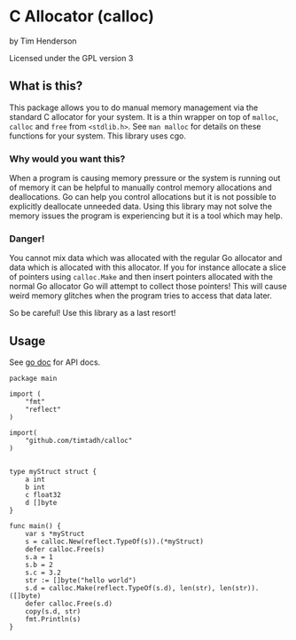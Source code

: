 # C Allocator (calloc)

by Tim Henderson

Licensed under the GPL version 3

## What is this?

This package allows you to do manual memory management via the standard
C allocator for your system. It is a thin wrapper on top of `malloc`,
`calloc` and `free` from `<stdlib.h>`. See `man malloc` for details on
these functions for your system. This library uses cgo.

### Why would you want this?

When a program is causing memory pressure or the system is running out
of memory it can be helpful to manually control memory allocations and
deallocations. Go can help you control allocations but it is not
possible to explicitly deallocate unneeded data. Using this library may
not solve the memory issues the program is experiencing but it is a tool
which may help.

### Danger!

You cannot mix data which was allocated with the regular Go allocator
and data which is allocated with this allocator. If you for instance
allocate a slice of pointers using `calloc.Make` and then insert
pointers allocated with the normal Go allocator Go will attempt to
collect those pointers! This will cause weird memory glitches when the
program tries to access that data later.

So be careful! Use this library as a last resort!

## Usage

See [go doc](https://godoc.org/github.com/timtadh/calloc) for API docs.

    package main

    import (
        "fmt"
        "reflect"
    )

    import(
        "github.com/timtadh/calloc"
    )


    type myStruct struct {
        a int
        b int
        c float32
        d []byte
    }

    func main() {
        var s *myStruct
        s = calloc.New(reflect.TypeOf(s)).(*myStruct)
        defer calloc.Free(s)
        s.a = 1
        s.b = 2
        s.c = 3.2
        str := []byte("hello world")
        s.d = calloc.Make(reflect.TypeOf(s.d), len(str), len(str)).([]byte)
        defer calloc.Free(s.d)
        copy(s.d, str)
        fmt.Println(s)
    }

